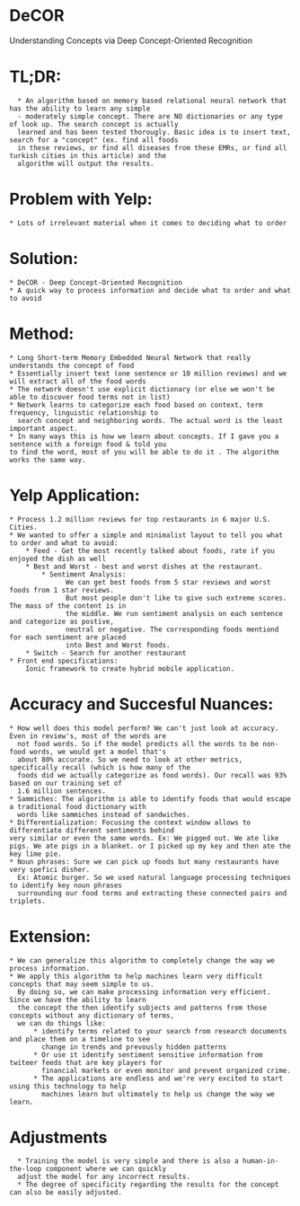 # DeCOR
Understanding Concepts via Deep Concept-Oriented Recognition

# TL;DR: 

      * An algorithm based on memory based relational neural network that has the ability to learn any simple 
      - moderately simple concept. There are NO dictionaries or any type of look up. The search concept is actually 
      learned and has been tested thorougly. Basic idea is to insert text, search for a "concept" (ex. find all foods 
      in these reviews, or find all diseases from these EMRs, or find all turkish cities in this article) and the 
      algorithm will output the results. 

# Problem with Yelp:

    * Lots of irrelevant material when it comes to deciding what to order
    
# Solution:

    * DeCOR - Deep Concept-Oriented Recognition
    * A quick way to process information and decide what to order and what to avoid

# Method:

    * Long Short-term Memory Embedded Neural Network that really understands the concept of food
    * Essentially insert text (one sentence or 10 million reviews) and we will extract all of the food words
    * The network doesn't use explicit dictionary (or else we won't be able to discover food terms not in list)
    * Network learns to categorize each food based on context, term frequency, linguistic relationship to 
      search concept and neighboring words. The actual word is the least important aspect.
    * In many ways this is how we learn about concepts. If I gave you a sentence with a foreign food & told you 
    to find the word, most of you will be able to do it . The algorithm works the same way. 

# Yelp Application:

    * Process 1.2 million reviews for top restaurants in 6 major U.S. Cities. 
    * We wanted to offer a simple and minimalist layout to tell you what to order and what to avoid:
        * Feed - Get the most recently talked about foods, rate if you enjoyed the dish as well
        * Best and Worst - best and worst dishes at the restaurant. 
            * Sentiment Analysis: 
                  We can get best foods from 5 star reviews and worst foods from 1 star reviews.
                  But most people don't like to give such extreme scores. The mass of the content is in 
                  the middle. We run sentiment analysis on each sentence and categorize as postive, 
                  neutral or negative. The corresponding foods mentiond for each sentiment are placed 
                  into Best and Worst foods. 
        * Switch - Search for another restaurant
    * Front end specifications:
        Ionic framework to create hybrid mobile application.

# Accuracy and Succesful Nuances:

    * How well does this model perform? We can't just look at accuracy. Even in review's, most of the words are 
      not food words. So if the model predicts all the words to be non-food words, we would get a model that's 
      about 80% accurate. So we need to look at other metrics, specifically recall (which is how many of the 
      foods did we actually categorize as food words). Our recall was 93% based on our training set of 
      1.6 million sentences. 
    * Sammiches: The algorithm is able to identify foods that would escape a traditional food dictionary with 
      words like sammiches instead of sandwiches.
    * Differentialization: Focusing the context window allows to differentiate different sentiments behind 
    very similar or even the same words. Ex: We pigged out. We ate like pigs. We ate pigs in a blanket. or I picked up my key and then ate the key lime pie. 
    * Noun phrases: Sure we can pick up foods but many restaurants have very spefici disher.
      Ex: Atomic burger. So we used natural language processing techniques to identify key noun phrases
      surrounding our food terms and extracting these connected pairs and triplets. 


# Extension:

    * We can generalize this algorithm to completely change the way we process information. 
    * We apply this algorithm to help machines learn very difficult concepts that may seem simple to us.
      By doing so, we can make processing information very efficient. Since we have the ability to learn
      the concept the then identify subjects and patterns from those concepts without any dictionary of terms,
      we can do things like:
          * identify terms related to your search from research documents and place them on a timeline to see 
            change in trends and prevously hidden patterns
          * Or use it identify sentiment sensitive information from twiteer feeds that are key players for
            financial markets or even monitor and prevent organized crime. 
          * The applications are endless and we're very excited to start using this technology to help
            machines learn but ultimately to help us change the way we learn. 

# Adjustments

      * Training the model is very simple and there is also a human-in-the-loop component where we can quickly 
      adjust the model for any incorrect results. 
      * The degree of specificity regarding the results for the concept can also be easily adjusted.
